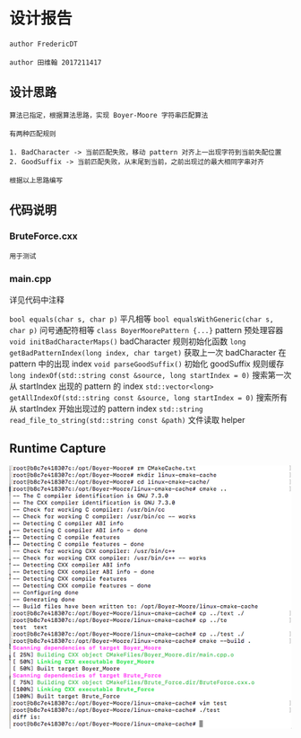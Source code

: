 # 设计报告

    author FredericDT

    author 田维翰 2017211417

## 设计思路

    算法已指定，根据算法思路，实现 Boyer-Moore 字符串匹配算法

    有两种匹配规则

    1. BadCharacter -> 当前匹配失败，移动 pattern 对齐上一出现字符到当前失配位置
    2. GoodSuffix -> 当前匹配失败，从末尾到当前，之前出现过的最大相同字串对齐

    根据以上思路编写

## 代码说明
### BruteForce.cxx
    用于测试
### main.cpp  
详见代码中注释

`bool equals(char s, char p)` 平凡相等
`bool equalsWithGeneric(char s, char p)` 问号通配符相等
`class BoyerMoorePattern {...}` pattern 预处理容器
`void initBadCharacterMaps()`  badCharacter 规则初始化函数
`long getBadPatternIndex(long index, char target)`  获取上一次 badCharacter 在 pattern 中的出现 index
`void parseGoodSuffix()` 初始化 goodSuffix 规则缓存
`long indexOf(std::string const &source, long startIndex = 0)` 搜索第一次从 startIndex 出现的 pattern 的 index
`std::vector<long> getAllIndexOf(std::string const &source, long startIndex = 0)` 搜索所有从 startIndex 开始出现过的 pattern index
`std::string read_file_to_string(std::string const &path)` 文件读取 helper

## Runtime Capture
![Runtime Capture](Capture.PNG)

